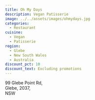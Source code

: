 ```yaml
---
title: Oh My Days
description: Vegan Patisserie
image: ../../assets/images/ohmydays.jpg
categories:
  - Restaurant
cuisine:
  - Vegan
  - Patisserie
region:
  - Glebe
  - New South Wales
  - Australia
discount_pct: 10
discount_text: Excluding promotions
---
```


99 Glebe Point Rd,\
Glebe, 2037,\
NSW

